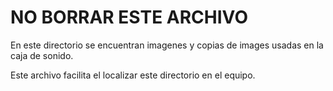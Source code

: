 # NO BORRAR ESTE ARCHIVO

En este directorio se encuentran imagenes y copias de images usadas en la caja de sonido.

Este archivo facilita el localizar este directorio en el equipo.
